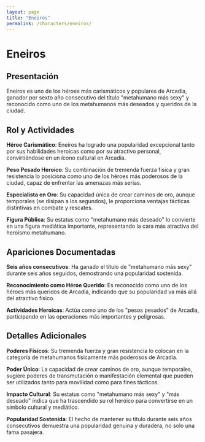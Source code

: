 ```yaml
---
layout: page
title: "Eneiros"
permalink: /characters/eneiros/
---
```


# Eneiros

## Presentación

Eneiros es uno de los héroes más carismáticos y populares de Arcadia, ganador por sexto año consecutivo del título "metahumano más sexy" y reconocido como uno de los metahumanos más deseados y queridos de la ciudad.

## Rol y Actividades

**Héroe Carismático**: Eneiros ha logrado una popularidad excepcional tanto por sus habilidades heroicas como por su atractivo personal, convirtiéndose en un ícono cultural en Arcadia.

**Peso Pesado Heroico**: Su combinación de tremenda fuerza física y gran resistencia lo posiciona como uno de los héroes más poderosos de la ciudad, capaz de enfrentar las amenazas más serias.

**Especialista en Oro**: Su capacidad única de crear caminos de oro, aunque temporales (se disipan a los segundos), le proporciona ventajas tácticas distintivas en combate y rescates.

**Figura Pública**: Su estatus como "metahumano más deseado" lo convierte en una figura mediática importante, representando la cara más atractiva del heroísmo metahumano.

## Apariciones Documentadas

**Seis años consecutivos**: Ha ganado el título de "metahumano más sexy" durante seis años seguidos, demostrando una popularidad sostenida.

**Reconocimiento como Héroe Querido**: Es reconocido como uno de los héroes más queridos de Arcadia, indicando que su popularidad va más allá del atractivo físico.

**Actividades Heroicas**: Actúa como uno de los "pesos pesados" de Arcadia, participando en las operaciones más importantes y peligrosas.

## Detalles Adicionales

**Poderes Físicos**: Su tremenda fuerza y gran resistencia lo colocan en la categoría de metahumanos físicamente más poderosos de Arcadia.

**Poder Único**: La capacidad de crear caminos de oro, aunque temporales, sugiere poderes de transmutación o manifestación elemental que pueden ser utilizados tanto para movilidad como para fines tácticos.

**Impacto Cultural**: Su estatus como "metahumano más sexy" y "más deseado" indica que ha trascendido su rol heroico para convertirse en un símbolo cultural y mediático.

**Popularidad Sostenida**: El hecho de mantener su título durante seis años consecutivos demuestra una popularidad genuina y duradera, no solo una fama pasajera.
